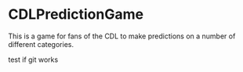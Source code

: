 # CDLPredictionGame
This is a game for fans of the CDL to make predictions on a number of different categories. 

test if git works
